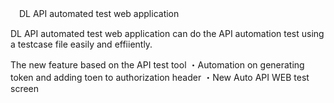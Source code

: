 　DL API automated test web application



DL API automated test web application can do the API automation test using a testcase file easily and effiiently.

The new feature based on the API test tool
・Automation on generating token and adding toen to authorization header
・New Auto API WEB test screen
